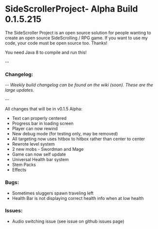 # SideScrollerProject- Alpha Build 0.1.5.215

The SideScroller Project is an open source solution for people wanting to create an open source SideScrolling / RPG game. If you want to use my code, your code must be open source too. Thanks!

You need Java 8 to compile and run this!

--

### Changelog: 

--
*Weekly build changelog can be found on the wiki (soon). These are the large updates.*

--

All changes that will be in v0.1.5 Alpha:
- Text can properly centered
- Progress bar in loading screen
- Player can now rewind
- New debug mode (for testing only, may be removed)
- All targeting now uses hitbox to hitbox rather than center to center
- Rewrote level system
- 2 new mobs - Swordman and Mage
- Game can now self update
- Universal Health bar system
- Stem Packs
- Effects

### Bugs:
- Sometimes sluggers spawn traveling left
- Health Bar is not displaying correct health info when at low health

### Issues:
- Audio switching issue (see issue on github issues page)